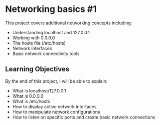 # Networking basics #1

This project covers additional networking concepts including:
* Understanding localhost and 127.0.0.1
* Working with 0.0.0.0
* The hosts file (/etc/hosts)
* Network interfaces
* Basic network connectivity tools

## Learning Objectives
By the end of this project, I will be able to explain:
- What is localhost/127.0.0.1
- What is 0.0.0.0
- What is /etc/hosts
- How to display active network interfaces
- How to manipulate network configurations
- How to listen on specific ports and create basic network connections
